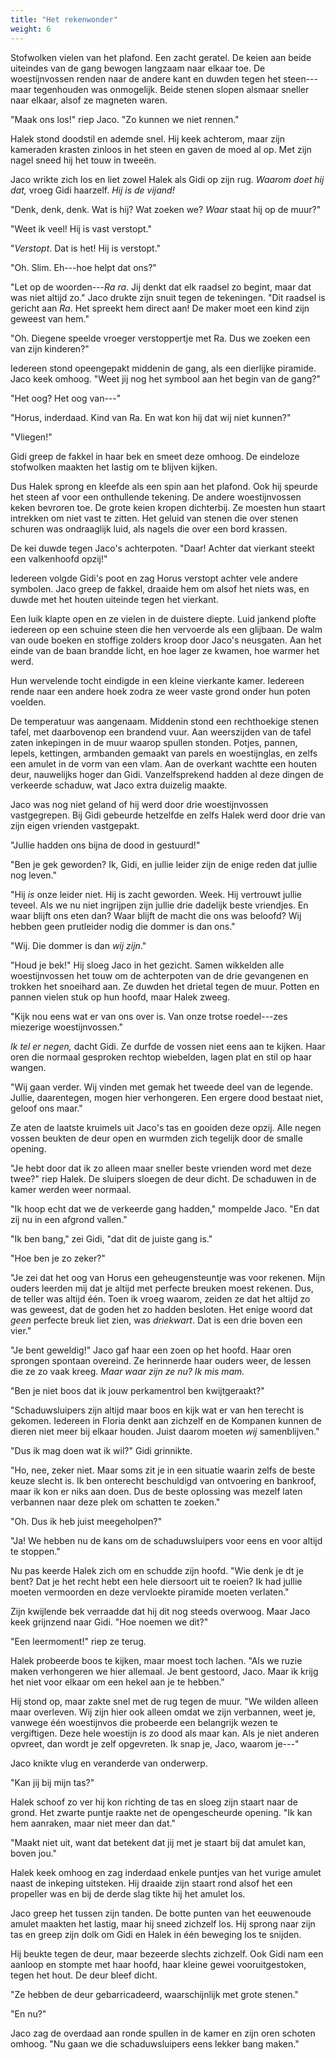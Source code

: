 ```yaml
---
title: "Het rekenwonder"
weight: 6
---
```


Stofwolken vielen van het plafond. Een zacht geratel. De keien aan beide uiteindes van de gang bewogen langzaam naar elkaar toe. De woestijnvossen renden naar de andere kant en duwden tegen het steen---maar tegenhouden was onmogelijk. Beide stenen slopen alsmaar sneller naar elkaar, alsof ze magneten waren.

"Maak ons los!" riep Jaco. "Zo kunnen we niet rennen."

Halek stond doodstil en ademde snel. Hij keek achterom, maar zijn kameraden krasten zinloos in het steen en gaven de moed al op. Met zijn nagel sneed hij het touw in tweeën.

Jaco wrikte zich los en liet zowel Halek als Gidi op zijn rug. *Waarom doet hij dat,* vroeg Gidi haarzelf. *Hij is de vijand!*

"Denk, denk, denk. Wat is hij? Wat zoeken we? *Waar* staat hij op de muur?"

"Weet ik veel! Hij is vast verstopt."

"*Verstopt*. Dat is het! Hij is verstopt."

"Oh. Slim. Eh---hoe helpt dat ons?"

"Let op de woorden---*Ra ra*. Jij denkt dat elk raadsel zo begint, maar dat was niet altijd zo." Jaco drukte zijn snuit tegen de tekeningen. "Dit raadsel is gericht aan _Ra_. Het spreekt hem direct aan! De maker moet een kind zijn geweest van hem."

"Oh. Diegene speelde vroeger verstoppertje met Ra. Dus we zoeken een van zijn kinderen?"

Iedereen stond opeengepakt middenin de gang, als een dierlijke piramide. Jaco keek omhoog. "Weet jij nog het symbool aan het begin van de gang?"

"Het oog? Het oog van---"

"Horus, inderdaad. Kind van Ra. En wat kon hij dat wij niet kunnen?"

"Vliegen!"

Gidi greep de fakkel in haar bek en smeet deze omhoog. De eindeloze stofwolken maakten het lastig om te blijven kijken.

Dus Halek sprong en kleefde als een spin aan het plafond. Ook hij speurde het steen af voor een onthullende tekening. De andere woestijnvossen keken bevroren toe. De grote keien kropen dichterbij. Ze moesten hun staart intrekken om niet vast te zitten. Het geluid van stenen die over stenen schuren was ondraaglijk luid, als nagels die over een bord krassen. 

De kei duwde tegen Jaco's achterpoten. "Daar! Achter dat vierkant steekt een valkenhoofd opzij!"

Iedereen volgde Gidi's poot en zag Horus verstopt achter vele andere symbolen. Jaco greep de fakkel, draaide hem om alsof het niets was, en duwde met het houten uiteinde tegen het vierkant.

Een luik klapte open en ze vielen in de duistere diepte. Luid jankend plofte iedereen op een schuine steen die hen vervoerde als een glijbaan. De walm van oude boeken en stoffige zolders kroop door Jaco's neusgaten. Aan het einde van de baan brandde licht, en hoe lager ze kwamen, hoe warmer het werd.

Hun wervelende tocht eindigde in een kleine vierkante kamer. Iedereen rende naar een andere hoek zodra ze weer vaste grond onder hun poten voelden.

De temperatuur was aangenaam. Middenin stond een rechthoekige stenen tafel, met daarbovenop een brandend vuur. Aan weerszijden van de tafel zaten inkepingen in de muur waarop spullen stonden. Potjes, pannen, lepels, kettingen, armbanden gemaakt van parels en woestijnglas, en zelfs een amulet in de vorm van een vlam. Aan de overkant wachtte een houten deur, nauwelijks hoger dan Gidi. Vanzelfsprekend hadden al deze dingen de verkeerde schaduw, wat Jaco extra duizelig maakte.

Jaco was nog niet geland of hij werd door drie woestijnvossen vastgegrepen. Bij Gidi gebeurde hetzelfde en zelfs Halek werd door drie van zijn eigen vrienden vastgepakt.

"Jullie hadden ons bijna de dood in gestuurd!"

"Ben je gek geworden? Ik, Gidi, en jullie leider zijn de enige reden dat jullie nog leven."

"Hij *is* onze leider niet. Hij is zacht geworden. Week. Hij vertrouwt jullie teveel. Als we nu niet ingrijpen zijn jullie drie dadelijk beste vriendjes. En waar blijft ons eten dan? Waar blijft de macht die ons was beloofd? Wij hebben geen prutleider nodig die dommer is dan ons."

"Wij. Die dommer is dan *wij zijn*."

"Houd je bek!" Hij sloeg Jaco in het gezicht. Samen wikkelden alle woestijnvossen het touw om de achterpoten van de drie gevangenen en trokken het snoeihard aan. Ze duwden het drietal tegen de muur. Potten en pannen vielen stuk op hun hoofd, maar Halek zweeg.

"Kijk nou eens wat er van ons over is. Van onze trotse roedel---zes miezerige woestijnvossen."

*Ik tel er negen,* dacht Gidi. Ze durfde de vossen niet eens aan te kijken. Haar oren die normaal gesproken rechtop wiebelden, lagen plat en stil op haar wangen.

"Wij gaan verder. Wij vinden met gemak het tweede deel van de legende. Jullie, daarentegen, mogen hier verhongeren. Een ergere dood bestaat niet, geloof ons maar."

Ze aten de laatste kruimels uit Jaco's tas en gooiden deze opzij. Alle negen vossen beukten de deur open en wurmden zich tegelijk door de smalle opening.

"Je hebt door dat ik zo alleen maar sneller beste vrienden word met deze twee?" riep Halek. De sluipers sloegen de deur dicht. De schaduwen in de kamer werden weer normaal.

"Ik hoop echt dat we de verkeerde gang hadden," mompelde Jaco. "En dat zij nu in een afgrond vallen."

"Ik ben bang," zei Gidi, "dat dit de juiste gang is."

"Hoe ben je zo zeker?"

"Je zei dat het oog van Horus een geheugensteuntje was voor rekenen. Mijn ouders leerden mij dat je altijd met perfecte breuken moest rekenen. Dus, de teller was altijd één. Toen ik vroeg waarom, zeiden ze dat het altijd zo was geweest, dat de goden het zo hadden besloten. Het enige woord dat *geen* perfecte breuk liet zien, was *driekwart*. Dat is een drie boven een vier."

"Je bent geweldig!" Jaco gaf haar een zoen op het hoofd. Haar oren sprongen spontaan overeind. Ze herinnerde haar ouders weer, de lessen die ze zo vaak kreeg. _Maar waar zijn ze nu? Ik mis mam._

"Ben je niet boos dat ik jouw perkamentrol ben kwijtgeraakt?"

"Schaduwsluipers zijn altijd maar boos en kijk wat er van hen terecht is gekomen. Iedereen in Floria denkt aan zichzelf en de Kompanen kunnen de dieren niet meer bij elkaar houden. Juist daarom moeten _wij_ samenblijven."

"Dus ik mag doen wat ik wil?" Gidi grinnikte.

"Ho, nee, zeker niet. Maar soms zit je in een situatie waarin zelfs de beste keuze slecht is. Ik ben onterecht beschuldigd van ontvoering en bankroof, maar ik kon er niks aan doen. Dus de beste oplossing was mezelf laten verbannen naar deze plek om schatten te zoeken."

"Oh. Dus ik heb juist meegeholpen?"

"Ja! We hebben nu de kans om de schaduwsluipers voor eens en voor altijd te stoppen."

Nu pas keerde Halek zich om en schudde zijn hoofd. "Wie denk je dt je bent? Dat je het recht hebt een hele diersoort uit te roeien? Ik had jullie moeten vermoorden en deze vervloekte piramide moeten verlaten."

Zijn kwijlende bek verraadde dat hij dit nog steeds overwoog. Maar Jaco keek grijnzend naar Gidi. "Hoe noemen we dit?"

"Een leermoment!" riep ze terug.

Halek probeerde boos te kijken, maar moest toch lachen. "Als we ruzie maken verhongeren we hier allemaal. Je bent gestoord, Jaco. Maar ik krijg het niet voor elkaar om een hekel aan je te hebben."

Hij stond op, maar zakte snel met de rug tegen de muur. "We wilden alleen maar overleven. Wij zijn hier ook alleen omdat we zijn verbannen, weet je, vanwege één woestijnvos die probeerde een belangrijk wezen te vergiftigen. Deze hele woestijn is zo dood als maar kan. Als je niet anderen opvreet, dan wordt je zelf opgevreten. Ik snap je, Jaco, waarom je---"

Jaco knikte vlug en veranderde van onderwerp. 

"Kan jij bij mijn tas?"

Halek schoof zo ver hij kon richting de tas en sloeg zijn staart naar de grond. Het zwarte puntje raakte net de opengescheurde opening. "Ik kan hem aanraken, maar niet meer dan dat."

"Maakt niet uit, want dat betekent dat jij met je staart bij dat amulet kan, boven jou."

Halek keek omhoog en zag inderdaad enkele puntjes van het vurige amulet naast de inkeping uitsteken. Hij draaide zijn staart rond alsof het een propeller was en bij de derde slag tikte hij het amulet los.

Jaco greep het tussen zijn tanden. De botte punten van het eeuwenoude amulet maakten het lastig, maar hij sneed zichzelf los. Hij sprong naar zijn tas en greep zijn dolk om Gidi en Halek in één beweging los te snijden.

Hij beukte tegen de deur, maar bezeerde slechts zichzelf. Ook Gidi nam een aanloop en stompte met haar hoofd, haar kleine gewei vooruitgestoken, tegen het hout. De deur bleef dicht.

"Ze hebben de deur gebarricadeerd, waarschijnlijk met grote stenen."

"En nu?"

Jaco zag de overdaad aan ronde spullen in de kamer en zijn oren schoten omhoog. "Nu gaan we die schaduwsluipers eens lekker bang maken."